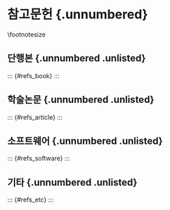# 참고문헌 {.unnumbered}

\footnotesize

<!-- ::: {#refs}
::: -->

## 단행본 {.unnumbered .unlisted}

::: {#refs_book}
:::

## 학술논문 {.unnumbered .unlisted}

::: {#refs_article}
:::

## 소프트웨어 {.unnumbered .unlisted}

::: {#refs_software}
:::

## 기타 {.unnumbered .unlisted}

::: {#refs_etc}
:::

